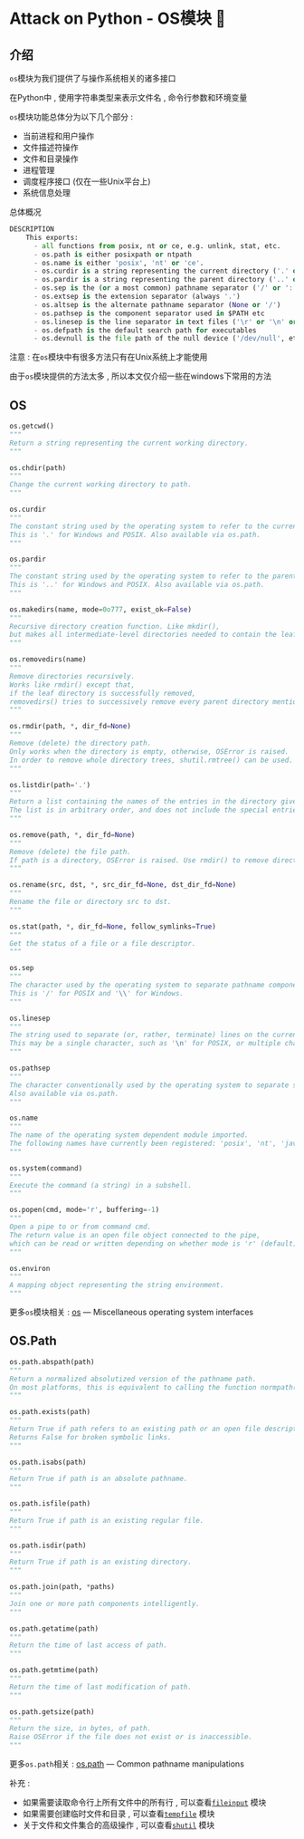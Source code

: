 #  Attack on Python - OS模块 🐍












<extoc></extoc>

## 介绍

`os`模块为我们提供了与操作系统相关的诸多接口

在Python中 , 使用字符串类型来表示文件名 , 命令行参数和环境变量

`os`模块功能总体分为以下几个部分 : 

- 当前进程和用户操作
- 文件描述符操作
- 文件和目录操作
- 进程管理
- 调度程序接口 (仅在一些Unix平台上)
- 系统信息处理

总体概况

```python
DESCRIPTION
    This exports:
      - all functions from posix, nt or ce, e.g. unlink, stat, etc.
      - os.path is either posixpath or ntpath
      - os.name is either 'posix', 'nt' or 'ce'.
      - os.curdir is a string representing the current directory ('.' or ':')
      - os.pardir is a string representing the parent directory ('..' or '::')
      - os.sep is the (or a most common) pathname separator ('/' or ':' or '\\')
      - os.extsep is the extension separator (always '.')
      - os.altsep is the alternate pathname separator (None or '/')
      - os.pathsep is the component separator used in $PATH etc
      - os.linesep is the line separator in text files ('\r' or '\n' or '\r\n')
      - os.defpath is the default search path for executables
      - os.devnull is the file path of the null device ('/dev/null', etc.)
```

注意 : 在`os`模块中有很多方法只有在Unix系统上才能使用

由于`os`模块提供的方法太多 , 所以本文仅介绍一些在windows下常用的方法

## OS

```python
os.getcwd()
"""
Return a string representing the current working directory.
"""

os.chdir(path)
"""
Change the current working directory to path.
"""

os.curdir
"""
The constant string used by the operating system to refer to the current directory. 
This is '.' for Windows and POSIX. Also available via os.path.
"""

os.pardir
"""
The constant string used by the operating system to refer to the parent directory. 
This is '..' for Windows and POSIX. Also available via os.path.
"""

os.makedirs(name, mode=0o777, exist_ok=False)
"""
Recursive directory creation function. Like mkdir(), 
but makes all intermediate-level directories needed to contain the leaf directory.
"""

os.removedirs(name)
"""
Remove directories recursively. 
Works like rmdir() except that, 
if the leaf directory is successfully removed, 
removedirs() tries to successively remove every parent directory mentioned in path until an error is raised
"""

os.rmdir(path, *, dir_fd=None)
"""
Remove (delete) the directory path. 
Only works when the directory is empty, otherwise, OSError is raised. 
In order to remove whole directory trees, shutil.rmtree() can be used.
"""

os.listdir(path='.')
"""
Return a list containing the names of the entries in the directory given by path. 
The list is in arbitrary order, and does not include the special entries '.' and '..' even if they are present in the directory.
"""

os.remove(path, *, dir_fd=None)
"""
Remove (delete) the file path. 
If path is a directory, OSError is raised. Use rmdir() to remove directories.
"""

os.rename(src, dst, *, src_dir_fd=None, dst_dir_fd=None)
"""
Rename the file or directory src to dst.
"""

os.stat(path, *, dir_fd=None, follow_symlinks=True)
"""
Get the status of a file or a file descriptor.
"""

os.sep
"""
The character used by the operating system to separate pathname components. 
This is '/' for POSIX and '\\' for Windows.
"""

os.linesep    
"""
The string used to separate (or, rather, terminate) lines on the current platform. 
This may be a single character, such as '\n' for POSIX, or multiple characters, for example, '\r\n' for Windows.
"""

os.pathsep
"""
The character conventionally used by the operating system to separate search path components (as in PATH), such as ':' for POSIX or ';' for Windows. 
Also available via os.path.
"""

os.name
"""
The name of the operating system dependent module imported. 
The following names have currently been registered: 'posix', 'nt', 'java'.
"""

os.system(command)
"""
Execute the command (a string) in a subshell.
"""

os.popen(cmd, mode='r', buffering=-1)
"""
Open a pipe to or from command cmd. 
The return value is an open file object connected to the pipe, 
which can be read or written depending on whether mode is 'r' (default) or 'w'.
"""

os.environ
"""
A mapping object representing the string environment.
"""
```

更多`os`模块相关 :  [os](https://docs.python.org/3/library/os.html?highlight=os#module-os) — Miscellaneous operating system interfaces

## OS.Path

```python
os.path.abspath(path)
"""
Return a normalized absolutized version of the pathname path. 
On most platforms, this is equivalent to calling the function normpath() as follows: normpath(join(os.getcwd(), path)).
"""

os.path.exists(path)
"""
Return True if path refers to an existing path or an open file descriptor. 
Returns False for broken symbolic links. 
"""

os.path.isabs(path)
"""
Return True if path is an absolute pathname.
"""

os.path.isfile(path) 
"""
Return True if path is an existing regular file.
"""

os.path.isdir(path) 
"""
Return True if path is an existing directory.
"""

os.path.join(path, *paths)
"""
Join one or more path components intelligently.
"""

os.path.getatime(path) 
"""
Return the time of last access of path.
"""

os.path.getmtime(path)
"""
Return the time of last modification of path.
"""

os.path.getsize(path)
"""
Return the size, in bytes, of path. 
Raise OSError if the file does not exist or is inaccessible.
"""
```

更多`os.path`相关 : [os.path](https://docs.python.org/3/library/os.path.html#module-os.path) — Common pathname manipulations

补充 : 

- 如果需要读取命令行上所有文件中的所有行 , 可以查看[`fileinput`](https://docs.python.org/3/library/fileinput.html#module-fileinput) 模块
- 如果需要创建临时文件和目录 , 可以查看[`tempfile`](https://docs.python.org/3/library/tempfile.html#module-tempfile) 模块
- 关于文件和文件集合的高级操作 , 可以查看[`shutil`](https://docs.python.org/3/library/shutil.html#module-shutil) 模块